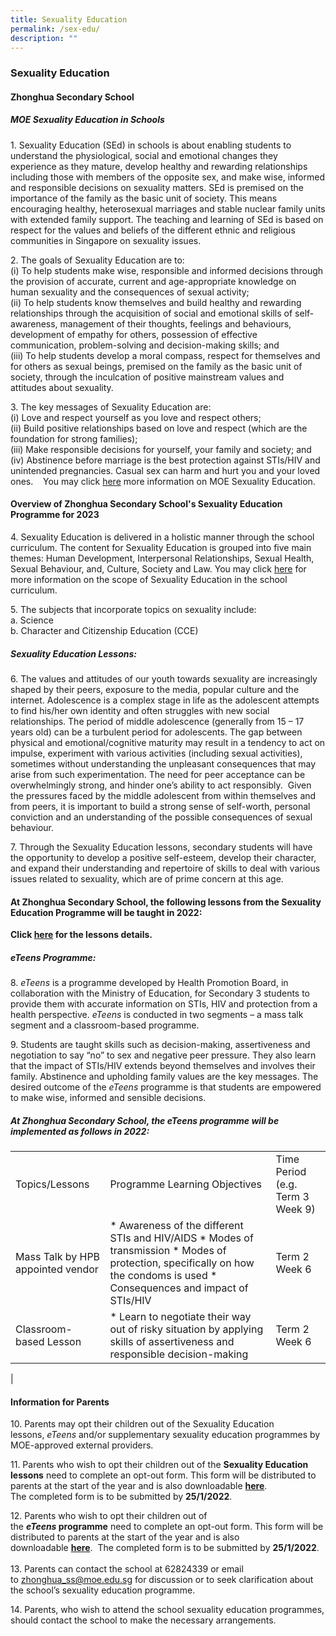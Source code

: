 ```yaml
---
title: Sexuality Education
permalink: /sex-edu/
description: ""
---
```

### **Sexuality Education**

#### **Zhonghua Secondary School**

##### **MOE Sexuality Education in Schools** 
1\. Sexuality Education (SEd) in schools is about enabling students to understand the physiological, social and emotional changes they experience as they mature, develop healthy and rewarding relationships including those with members of the opposite sex, and make wise, informed and responsible decisions on sexuality matters. SEd is premised on the importance of the family as the basic unit of society. This means encouraging healthy, heterosexual marriages and stable nuclear family units with extended family support. The teaching and learning of SEd is based on respect for the values and beliefs of the different ethnic and religious communities in Singapore on sexuality issues.

2\. The goals of Sexuality Education are to: <br>
(i) To help students make wise, responsible and informed decisions through the provision of accurate, current and age-appropriate knowledge on human sexuality and the consequences of sexual activity; <br>
(ii) To help students know themselves and build healthy and rewarding relationships through the acquisition of social and emotional skills of self-awareness, management of their thoughts, feelings and behaviours, development of empathy for others, possession of effective communication, problem-solving and decision-making skills; and <br>
(iii) To help students develop a moral compass, respect for themselves and for others as sexual beings, premised on the family as the basic unit of society, through the inculcation of positive mainstream values and attitudes about sexuality.   

3\. The key messages of Sexuality Education are:   <br>
(i) Love and respect yourself as you love and respect others; <br>
(ii) Build positive relationships based on love and respect (which are the foundation for strong families); <br>
(iii) Make responsible decisions for yourself, your family and society; and <br>
(iv) Abstinence before marriage is the best protection against STIs/HIV and unintended pregnancies. Casual sex can harm and hurt you and your loved ones.   
You may click [here](https://www.moe.gov.sg/education-in-sg/our-programmes/sexuality-education) more information on MOE Sexuality Education.

#### **Overview of Zhonghua Secondary School's Sexuality Education Programme for 2023**

4\. Sexuality Education is delivered in a holistic manner through the school curriculum. The content for Sexuality Education is grouped into five main themes: Human Development, Interpersonal Relationships, Sexual Health, Sexual Behaviour, and, Culture, Society and Law. You may click [here](https://www.moe.gov.sg/education-in-sg/our-programmes/sexuality-education/scope-and-teaching-approach) for more information on the scope of Sexuality Education in the school curriculum.

5\. The subjects that incorporate topics on sexuality include: <br>
a. Science <br>
b. Character and Citizenship Education (CCE)

##### **Sexuality Education Lessons:**
6\. The values and attitudes of our youth towards sexuality are increasingly shaped by their peers, exposure to the media, popular culture and the internet. Adolescence is a complex stage in life as the adolescent attempts to find his/her own identity and often struggles with new social relationships. The period of middle adolescence (generally from 15 – 17 years old) can be a turbulent period for adolescents. The gap between physical and emotional/cognitive maturity may result in a tendency to act on impulse, experiment with various activities (including sexual activities), sometimes without understanding the unpleasant consequences that may arise from such experimentation. The need for peer acceptance can be overwhelmingly strong, and hinder one’s ability to act responsibly.  Given the pressures faced by the middle adolescent from within themselves and from peers, it is important to build a strong sense of self-worth, personal conviction and an understanding of the possible consequences of sexual behaviour.       

7\. Through the Sexuality Education lessons, secondary students will have the opportunity to develop a positive self-esteem, develop their character, and expand their understanding and repertoire of skills to deal with various issues related to sexuality, which are of prime concern at this age.

#### **At Zhonghua Secondary School, the following lessons from the Sexuality Education Programme will be taught in 2022:**

**Click [here](/files/SE%20Lessons.pdf) for the lessons details.**

##### **_eTeens_ Programme**:
8\. _eTeens_ is a programme developed by Health Promotion Board, in collaboration with the Ministry of Education, for Secondary 3 students to provide them with accurate information on STIs, HIV and protection from a health perspective. _eTeens_ is conducted in two segments – a mass talk segment and a classroom-based programme.  
  
9\. Students are taught skills such as decision-making, assertiveness and negotiation to say “no” to sex and negative peer pressure. They also learn that the impact of STIs/HIV extends beyond themselves and involves their family. Abstinence and upholding family values are the key messages. The desired outcome of the _eTeens_ programme is that students are empowered to make wise, informed and sensible decisions.

#####  **At Zhonghua Secondary School, the eTeens programme will be implemented as follows in 2022:**

|  |  |  |
|---|---|---|
| Topics/Lessons | Programme Learning Objectives | Time Period (e.g. Term 3 Week 9) |
| Mass Talk by HPB appointed vendor | * Awareness of the different STIs and HIV/AIDS * Modes of transmission * Modes of protection, specifically on how the condoms is used  * Consequences and impact of STIs/HIV | Term 2 Week 6 |
| Classroom-based Lesson | * Learn to negotiate their way out of risky situation by applying skills of assertiveness and responsible decision-making | Term 2 Week 6 |
|

#### **Information for Parents** 
10\. Parents may opt their children out of the Sexuality Education lessons, _eTeens_ and/or supplementary sexuality education programmes by MOE-approved external providers.  
  
11\. Parents who wish to opt their children out of the **Sexuality Education lessons** need to complete an opt-out form. This form will be distributed to parents at the start of the year and is also downloadable **[here](/files/parents%20opt%20out.pdf)**.  The completed form is to be submitted by **25/1/2022**.  
  
12\. Parents who wish to opt their children out of the **_eTeens_ programme** need to complete an opt-out form. This form will be distributed to parents at the start of the year and is also downloadable **[here](/files/eteens%20opt%20out.pdf)**.  The completed form is to be submitted by **25/1/2022**.  
    
13\. Parents can contact the school at 62824339 or email to [zhonghua\_ss@moe.edu.sg](mailto:zhonghua_ss@moe.edu.sg) for discussion or to seek clarification about the school’s sexuality education programme.  
  
14\. Parents, who wish to attend the school sexuality education programmes, should contact the school to make the necessary arrangements.